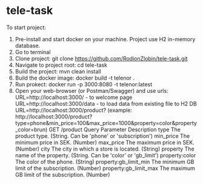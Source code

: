 # tele-task

To start project:
1. Pre-install and start docker on your machine. Project use H2 in-memory database.
2. Go to terminal
3. Clone project: git clone https://github.com/RodionZlobin/tele-task.git
4. Navigate to project root: cd tele-task
5. Build the project: mvn clean install
6. Build the docker image: docker build -t telenor .
7. Run prokect: docker run -p 3000:8080 -t telenor:latest
8. Open your web-browser (or Postman/Swagger) and use urls:
    URL=http://localhost:3000/ - to welcome page
    URL=http://localhost:3000/data - to load data from existing file to H2 DB
    URL=http://localhost:3000/product? (example: http://localhost:3000/product?type=phone&min_price=100&max_price=1000&property=color&property_color=brun)
            GET /product
            Query Parameter			Description
            type					The product type. (String. Can be 'phone' or 'subscription')
            min_price				The minimum price in SEK. (Number)
            max_price				The maximum price in SEK. (Number)
            city					The city in which a store is located. (String)
            property				The name of the property. (String. Can be 'color' or 'gb_limit')
            property:color			The color of the phone. (String)
            property:gb_limit_min 	The minimum GB limit of the subscription. (Number)
            property:gb_limit_max 	The maximum GB limit of the subscription. (Number)
